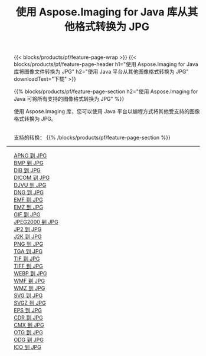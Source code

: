 ﻿---
title: 使用 Aspose.Imaging for Java 库从其他格式转换为 JPG 
weight: 3920
url: /zh-hans/java/conversion/to/jpg 
lang: zh-hans
langdirlevel: 2
locales: zh-hans,ja,it,ru,de,es,fr,nl,id,lt,pl,pt,vi,tr,ko,zh-hant,ar,hi,th,sv,cs,uk,he
description: 使用 Aspose.Imaging，您可以使用 Java 从其他格式转换为 JPG
---

{{< blocks/products/pf/feature-page-wrap >}}
{{< blocks/products/pf/feature-page-header h1="使用 Aspose.Imaging for Java 库将图像文件转换为 JPG" h2="使用 Java 平台从其他图像格式转换为 JPG" downloadText="下载" >}}


{{% blocks/products/pf/feature-page-section  h2="使用 Aspose.Imaging for Java 可将所有支持的图像格式转换为 JPG" %}}
<p align=justify>使用 Aspose.Imaging 库，您可以使用 Java 平台以编程方式将其他受支持的图像格式转换为 JPG。</p>
<br/>
支持的转换：
{{% /blocks/products/pf/feature-page-section %}}
<div class="container-fluid productfamilypage bg-gray">
    <div class="convertypes bg-gray agp-content section">
        <div class="container">
		<hr style="margin-left:-20px;"/>
		<div class="row other-converters">
		    <div class='col-md-2 other-converter remove-lp remove-rp'><a href="/imaging/zh-hans/java/conversion/apng-to-jpg" >APNG 到 JPG</a></div>
<div class='col-md-2 other-converter remove-lp remove-rp'><a href="/imaging/zh-hans/java/conversion/bmp-to-jpg" >BMP 到 JPG</a></div>
<div class='col-md-2 other-converter remove-lp remove-rp'><a href="/imaging/zh-hans/java/conversion/dib-to-jpg" >DIB 到 JPG</a></div>
<div class='col-md-2 other-converter remove-lp remove-rp'><a href="/imaging/zh-hans/java/conversion/dicom-to-jpg" >DICOM 到 JPG</a></div>
<div class='col-md-2 other-converter remove-lp remove-rp'><a href="/imaging/zh-hans/java/conversion/djvu-to-jpg" >DJVU 到 JPG</a></div>
<div class='col-md-2 other-converter remove-lp remove-rp'><a href="/imaging/zh-hans/java/conversion/dng-to-jpg" >DNG 到 JPG</a></div>
<div class='col-md-2 other-converter remove-lp remove-rp'><a href="/imaging/zh-hans/java/conversion/emf-to-jpg" >EMF 到 JPG</a></div>
<div class='col-md-2 other-converter remove-lp remove-rp'><a href="/imaging/zh-hans/java/conversion/emz-to-jpg" >EMZ 到 JPG</a></div>
<div class='col-md-2 other-converter remove-lp remove-rp'><a href="/imaging/zh-hans/java/conversion/gif-to-jpg" >GIF 到 JPG</a></div>
<div class='col-md-2 other-converter remove-lp remove-rp'><a href="/imaging/zh-hans/java/conversion/jpeg2000-to-jpg" >JPEG2000 到 JPG</a></div>
<div class='col-md-2 other-converter remove-lp remove-rp'><a href="/imaging/zh-hans/java/conversion/jp2-to-jpg" >JP2 到 JPG</a></div>
<div class='col-md-2 other-converter remove-lp remove-rp'><a href="/imaging/zh-hans/java/conversion/j2k-to-jpg" >J2K 到 JPG</a></div>
<div class='col-md-2 other-converter remove-lp remove-rp'><a href="/imaging/zh-hans/java/conversion/png-to-jpg" >PNG 到 JPG</a></div>
<div class='col-md-2 other-converter remove-lp remove-rp'><a href="/imaging/zh-hans/java/conversion/tga-to-jpg" >TGA 到 JPG</a></div>
<div class='col-md-2 other-converter remove-lp remove-rp'><a href="/imaging/zh-hans/java/conversion/tif-to-jpg" >TIF 到 JPG</a></div>
<div class='col-md-2 other-converter remove-lp remove-rp'><a href="/imaging/zh-hans/java/conversion/tiff-to-jpg" >TIFF 到 JPG</a></div>
<div class='col-md-2 other-converter remove-lp remove-rp'><a href="/imaging/zh-hans/java/conversion/webp-to-jpg" >WEBP 到 JPG</a></div>
<div class='col-md-2 other-converter remove-lp remove-rp'><a href="/imaging/zh-hans/java/conversion/wmf-to-jpg" >WMF 到 JPG</a></div>
<div class='col-md-2 other-converter remove-lp remove-rp'><a href="/imaging/zh-hans/java/conversion/wmz-to-jpg" >WMZ 到 JPG</a></div>
<div class='col-md-2 other-converter remove-lp remove-rp'><a href="/imaging/zh-hans/java/conversion/svg-to-jpg" >SVG 到 JPG</a></div>
<div class='col-md-2 other-converter remove-lp remove-rp'><a href="/imaging/zh-hans/java/conversion/svgz-to-jpg" >SVGZ 到 JPG</a></div>
<div class='col-md-2 other-converter remove-lp remove-rp'><a href="/imaging/zh-hans/java/conversion/eps-to-jpg" >EPS 到 JPG</a></div>
<div class='col-md-2 other-converter remove-lp remove-rp'><a href="/imaging/zh-hans/java/conversion/cdr-to-jpg" >CDR 到 JPG</a></div>
<div class='col-md-2 other-converter remove-lp remove-rp'><a href="/imaging/zh-hans/java/conversion/cmx-to-jpg" >CMX 到 JPG</a></div>
<div class='col-md-2 other-converter remove-lp remove-rp'><a href="/imaging/zh-hans/java/conversion/otg-to-jpg" >OTG 到 JPG</a></div>
<div class='col-md-2 other-converter remove-lp remove-rp'><a href="/imaging/zh-hans/java/conversion/odg-to-jpg" >ODG 到 JPG</a></div>
<div class='col-md-2 other-converter remove-lp remove-rp'><a href="/imaging/zh-hans/java/conversion/ico-to-jpg" >ICO 到 JPG</a></div>
                </div>
        </div>
    </div>
</div>
<br/>


